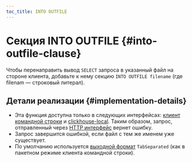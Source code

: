 ```yaml
---
toc_title: INTO OUTFILE
---
```


# Секция INTO OUTFILE  {#into-outfile-clause}

Чтобы перенаправить вывод `SELECT` запроса в указанный файл на стороне клиента, добавьте к нему секцию `INTO OUTFILE filename` (где filenam — строковый литерал).

## Детали реализации {#implementation-details}

-   Эта функция доступна только в следующих интерфейсах: [клиент командной строки](../../../interfaces/cli.md) и [clickhouse-local](../../../operations/utilities/clickhouse-local.md). Таким образом, запрос, отправленный через [HTTP интерфейс](../../../interfaces/http.md) вернет ошибку.
-   Запрос завершится ошибкой, если файл с тем же именем уже существует.
-   По умолчанию используется [выходной формат](../../../interfaces/formats.md) `TabSeparated` (как в пакетном режиме клиента командной строки).
